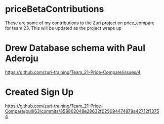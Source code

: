 # priceBetaContributions
These are some of my contributions to the Zuri project on price_compare for team 23. This will be updated as the project wraps up


# Drew Database schema with Paul Aderoju 
https://github.com/zuri-training/Team_21-Price-Compare/issues/4

# Created Sign Up
https://github.com/zuri-training/Team_21-Price-Compare/pull/63/commits/358802048e28632f025094474979a42712f13754
